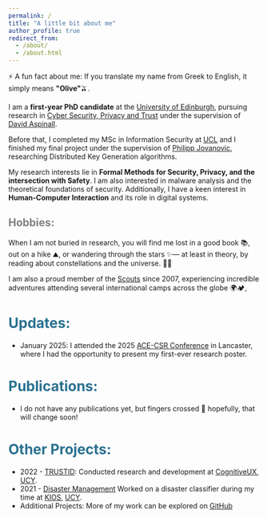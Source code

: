 ```yaml
---
permalink: /
title: "A little bit about me"
author_profile: true
redirect_from: 
  - /about/
  - /about.html
---
```


⚡ A fun fact about me: If you translate my name from Greek to English, it simply means **"Olive"**🫒.

I am a **first-year PhD candidate** at the [University of Edinburgh](https://www.ed.ac.uk/), pursuing research in [Cyber Security, Privacy and Trust](https://cyber.ed.ac.uk/) under the supervision of [David Aspinall](https://homepages.inf.ed.ac.uk/da/). 

Before that, I completed my MSc in Information Security at [UCL](https://www.ucl.ac.uk/) and I finished my final project under the supervision of [Philipp Jovanovic](https://profiles.ucl.ac.uk/75518-philipp-jovanovic), researching Distributed Key Generation algorithms.

My research interests lie in **Formal Methods for Security, Privacy, and the intersection with Safety**. I am also interested in malware analysis and the theoretical foundations of security. Additionally, I have a keen interest in **Human-Computer Interaction** and its role in digital systems.

<span style="color:gray">Hobbies:</span>
-------
When I am not buried in research, you will find me lost in a good book 📚, out on a hike ⛰️, or wandering through the stars ✨— at least in theory, by reading about constellations and the universe. 🌌🔭 

I am also a proud member of the [Scouts](https://www.scouts.org.uk/) since 2007, experiencing incredible adventures attending several international camps across the globe 🌍🏕️,

<span style="color:#2A7190">Updates:</span>
==
 - January 2025: I attended the 2025 [ACE-CSR Conference](https://ace-csr-conference.co.uk/) in Lancaster, where I had the opportunity to present my first-ever research poster.

<span style="color:#2A7190">Publications:</span>
==
- I do not have any publications yet, but fingers crossed 🤞 hopefully, that will change soon!

<span style="color:#2A7190">Other Projects:</span>
==
- 2022 - [TRUSTID](https://trustid-project.eu/): Conducted research and development at [CognitiveUX](https://cognitiveux.com/), [UCY](https://www.ucy.ac.cy/?lang=en).
- 2021 - [Disaster Management](https://zenodo.org/records/5938343) Worked on a disaster classifier during my time at [KIOS](https://www.kios.ucy.ac.cy/), [UCY](https://www.ucy.ac.cy/?lang=en).
- Additional Projects: More of my work can be explored on [GitHub](https://github.com/enicol09)
